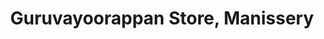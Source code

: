 ---
title: "Guruvayoorappan Store, Manissery"
url: /manissery/guruvayoorappan-store-manissery/
shop: Tee
---